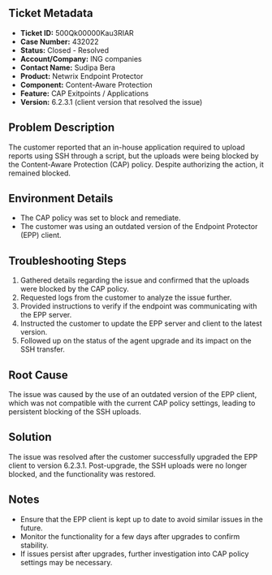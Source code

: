 ## Ticket Metadata
- **Ticket ID:** 500Qk00000Kau3RIAR
- **Case Number:** 432022
- **Status:** Closed - Resolved
- **Account/Company:** ING companies
- **Contact Name:** Sudipa Bera
- **Product:** Netwrix Endpoint Protector
- **Component:** Content-Aware Protection
- **Feature:** CAP Exitpoints / Applications
- **Version:** 6.2.3.1 (client version that resolved the issue)

## Problem Description
The customer reported that an in-house application required to upload reports using SSH through a script, but the uploads were being blocked by the Content-Aware Protection (CAP) policy. Despite authorizing the action, it remained blocked.

## Environment Details
- The CAP policy was set to block and remediate.
- The customer was using an outdated version of the Endpoint Protector (EPP) client.

## Troubleshooting Steps
1. Gathered details regarding the issue and confirmed that the uploads were blocked by the CAP policy.
2. Requested logs from the customer to analyze the issue further.
3. Provided instructions to verify if the endpoint was communicating with the EPP server.
4. Instructed the customer to update the EPP server and client to the latest version.
5. Followed up on the status of the agent upgrade and its impact on the SSH transfer.

## Root Cause
The issue was caused by the use of an outdated version of the EPP client, which was not compatible with the current CAP policy settings, leading to persistent blocking of the SSH uploads.

## Solution
The issue was resolved after the customer successfully upgraded the EPP client to version 6.2.3.1. Post-upgrade, the SSH uploads were no longer blocked, and the functionality was restored.

## Notes
- Ensure that the EPP client is kept up to date to avoid similar issues in the future.
- Monitor the functionality for a few days after upgrades to confirm stability.
- If issues persist after upgrades, further investigation into CAP policy settings may be necessary.